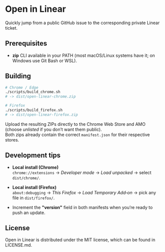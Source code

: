 # Open in Linear

Quickly jump from a public GitHub issue to the corresponding private Linear ticket.

## Prerequisites

* **zip** CLI available in your PATH (most macOS/Linux systems have it; on Windows use Git Bash or WSL).

## Building

```bash
# Chrome / Edge
./scripts/build_chrome.sh
# -> dist/open-linear-chrome.zip

# Firefox
./scripts/build_firefox.sh
# -> dist/open-linear-firefox.zip
```

Upload the resulting ZIPs directly to the Chrome Web Store and AMO (choose *unlisted* if you don’t want them public).  
Both zips already contain the correct `manifest.json` for their respective stores.

## Development tips

* **Local install (Chrome)**  
  `chrome://extensions` → *Developer mode* → *Load unpacked* → select `dist/chrome/`.

* **Local install (Firefox)**  
  `about:debugging` → *This Firefox* → *Load Temporary Add‑on* → pick any file in `dist/firefox/`.

* Increment the **"version"** field in both manifests when you’re ready to push an update.

## License

Open in Linear is distributed under the MIT license, which can be found in LICENSE.md.
